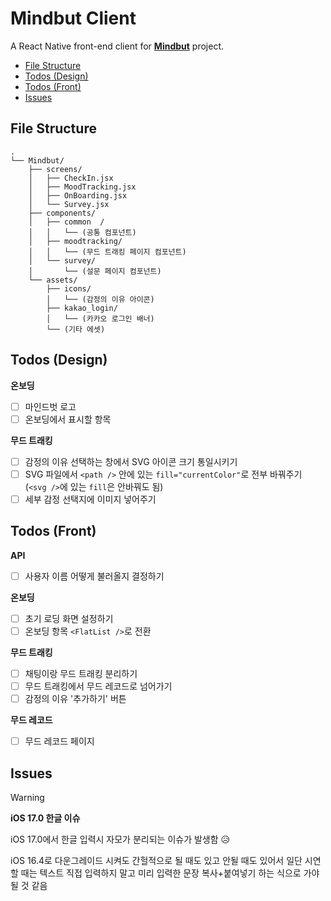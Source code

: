 # Mindbut Client
A React Native front-end client for [**Mindbut**](https://github.com/MindBut/model) project.

- [File Structure](#file-structure)
- [Todos (Design)](#todos-design)
- [Todos (Front)](#todos-front)
- [Issues](#issues)

## File Structure
```
.
└── Mindbut/
    ├── screens/
    │   ├── CheckIn.jsx
    │   ├── MoodTracking.jsx
    │   ├── OnBoarding.jsx
    │   └── Survey.jsx
    ├── components/
    │   ├── common  /
    │   │   └── (공통 컴포넌트)
    │   ├── moodtracking/
    │   │   └── (무드 트래킹 페이지 컴포넌트)
    │   └── survey/
    │       └── (설문 페이지 컴포넌트)  
    └── assets/
        ├── icons/
        │   └── (감정의 이유 아이콘)
        ├── kakao_login/
        │   └── (카카오 로그인 배너)
        └── (기타 에셋)
```

## Todos (Design)
**온보딩**
- [ ] 마인드벗 로고
- [ ] 온보딩에서 표시할 항목

**무드 트래킹**
- [ ] 감정의 이유 선택하는 창에서 SVG 아이콘 크기 통일시키기
- [ ] SVG 파일에서 `<path />` 안에 있는 `fill="currentColor"`로 전부 바꿔주기 (`<svg />`에 있는 `fill`은 안바꿔도 됨)
- [ ] 세부 감정 선택지에 이미지 넣어주기

## Todos (Front)
**API**
- [ ] 사용자 이름 어떻게 불러올지 결정하기

**온보딩**
- [ ] 초기 로딩 화면 설정하기
- [ ] 온보딩 항목 `<FlatList />`로 전환

**무드 트래킹**
- [ ] 채팅이랑 무드 트래킹 분리하기
- [ ] 무드 트래킹에서 무드 레코드로 넘어가기
- [ ] 감정의 이유 '추가하기' 버튼

**무드 레코드**
- [ ] 무드 레코드 페이지

## Issues
> [!WARNING]
> **iOS 17.0 한글 이슈**
>
> iOS 17.0에서 한글 입력시 자모가 분리되는 이슈가 발생함 😥
>
> iOS 16.4로 다운그레이드 시켜도 간헐적으로 될 때도 있고 안될 때도 있어서 일단 시연할 때는 텍스트 직접 입력하지 말고 미리 입력한 문장 복사+붙여넣기 하는 식으로 가야될 것 같음

